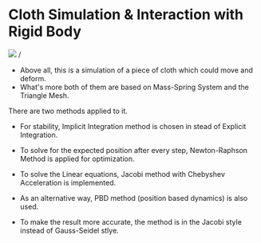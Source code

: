 # Cloth Simulation & Interaction with Rigid Body

![](Cloth.gif)
/

* Above all, this is a simulation of a piece of cloth which could move and deform.
* What's more both of them are based on Mass-Spring System and the Triangle Mesh.

There are two methods applied to it.

* For stability, Implicit Integration method is chosen in stead of Explicit Integration.
* To solve for the expected position after every step, Newton-Raphson Method is applied for optimization.
* To solve the Linear equations, Jacobi method with Chebyshev Acceleration is implemented.
 
 

* As an alternative way, PBD method (position based dynamics) is also used.
* To make the result more accurate, the method is in the Jacobi style instead of Gauss-Seidel stlye.
